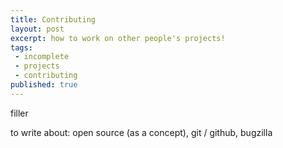 ```yaml
---
title: Contributing
layout: post
excerpt: how to work on other people's projects!
tags:
 - incomplete
 - projects
 - contributing
published: true
---
```


filler

to write about: open source (as a concept), git / github, bugzilla
